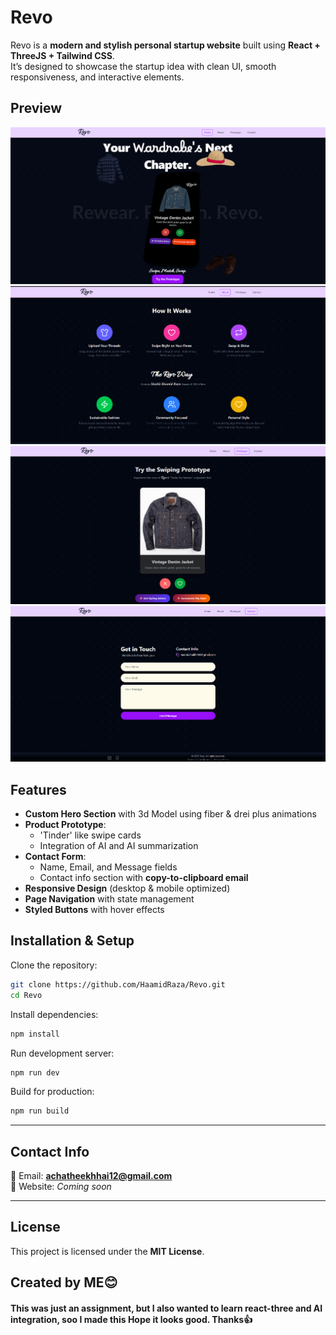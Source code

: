 # Revo 
Revo is a **modern and stylish personal startup website** built using **React + ThreeJS + Tailwind CSS**.  
It’s designed to showcase the startup idea with clean UI, smooth responsiveness, and interactive elements.  

## Preview
![Home Page](/public/ReadmeImg/Home.png)
![About Page](/public/ReadmeImg/About.png)
![Prototype Page](/public/ReadmeImg/Prototype.png)
![Contact Page](/public/ReadmeImg/Contact.png)

## Features 
- **Custom Hero Section** with 3d Model using fiber & drei plus animations   
- **Product Prototype**:
  - 'Tinder' like swipe cards
  - Integration of AI and AI summarization
- **Contact Form**:
  - Name, Email, and Message fields  
  - Contact info section with **copy-to-clipboard email**  
- **Responsive Design** (desktop & mobile optimized)
- **Page Navigation** with state management
- **Styled Buttons** with hover effects

## Installation & Setup  
Clone the repository:

```bash
git clone https://github.com/HaamidRaza/Revo.git
cd Revo
```

Install dependencies:

```bash
npm install
```

Run development server:

```bash
npm run dev
```

Build for production:

```bash
npm run build
```

---

## Contact Info  

📧 Email: **achatheekhhai12@gmail.com**  
🔗 Website: *Coming soon*  

---

## License  

This project is licensed under the **MIT License**.  

## Created by ME😊
#### This was just an assignment, but I also wanted to learn react-three and AI integration, soo I made this Hope it looks good. Thanks👍